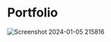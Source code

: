 # Portfolio
![Screenshot 2024-01-05 215816](https://github.com/NehaWavhal/Portfolio/assets/149707313/68b0b405-99f3-4f94-af9d-abab25f2589a)
